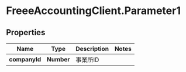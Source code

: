 # FreeeAccountingClient.Parameter1

## Properties
Name | Type | Description | Notes
------------ | ------------- | ------------- | -------------
**companyId** | **Number** | 事業所ID | 


